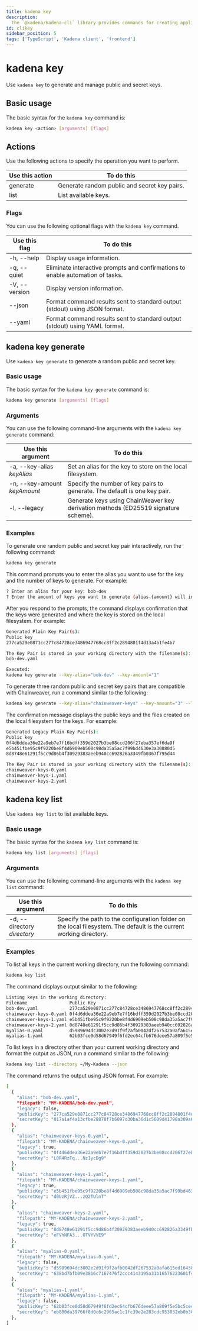 ```yaml
---
title: kadena key
description:
  The `@kadena/kadena-cli` library provides commands for creating applications and interacting with the Kadena network interactively or by using scripts from the command-line. The commands in this section support creating and managing key pairs.
id: clikey
sidebar_position: 5
tags: ['TypeScript', 'Kadena client', 'frontend']
---
```


# kadena key

Use `kadena key` to generate and manage public and secret keys.

## Basic usage

The basic syntax for the `kadena key` command is:

```bash
kadena key <action> [arguments] [flags]
```

## Actions

Use the following actions to specify the operation you want to perform.

| Use this action | To do this                      |
| --------------- | ---------------------------------|
| generate | Generate random public and secret key pairs. |
| list | List available keys. |

### Flags

You can use the following optional flags with the `kadena key` command.

| Use this flag | To do this
| ------------- | -----------
| -h, --help |	Display usage information.
| -q, --quiet | Eliminate interactive prompts and confirmations to enable automation of tasks.
| -V, --version | Display version information.
| --json | Format command results sent to standard output (stdout) using JSON format.
| --yaml | Format command results sent to standard output (stdout) using YAML format.

## kadena key generate

Use `kadena key generate` to generate a random public and secret key.

### Basic usage

The basic syntax for the `kadena key generate` command is:

```bash
kadena key generate [arguments] [flags]
```

### Arguments

You can use the following command-line arguments with the `kadena key generate` command:

| Use this argument | To do this                           |
| ----------------- | ------------------------------------------- |
| -a, --key-alias _keyAlias_ | Set an alias for the key to store on the local filesystem. |
| -n, --key-amount _keyAmount_ | Specify the number of key pairs to generate. The default is one key pair.|
| -l, --legacy | Generate keys using ChainWeaver key derivation methods (ED25519 signature scheme). |

### Examples

To generate one random public and secret key pair interactively, run the following command:

```bash
kadena key generate
```

This command prompts you to enter the alias you want to use for the key and the number of keys to generate.
For example:

```bash
? Enter an alias for your key: bob-dev
? Enter the amount of keys you want to generate (alias-{amount} will increment) (default: 1): 1
```

After you respond to the prompts, the command displays confirmation that the keys were generated and where the key is stored on the local filesystem.
For example:

```bash
Generated Plain Key Pair(s):
Public key
277ca529e0871cc277c84728ce3486947768cc8ff2c2894801f4d13a4b1fe4b7

The Key Pair is stored in your working directory with the filename(s):
bob-dev.yaml

Executed:
kadena key generate --key-alias="bob-dev" --key-amount="1"
```

To generate three random public and secret key pairs that are compatible with Chainweaver, run a command similar to the following:

```bash
kadena key generate --key-alias="chainweaver-keys" --key-amount="3" --legacy
```

The confirmation message displays the public keys and the files created on the local filesystem for the keys.
For example:

```bash
Generated Legacy Plain Key Pair(s):
Public key
0f4d6ddea36e22a9eb7e7f16bdff359d2027b3be08ccd206f27eba357ef6da9f
e5b451fbe95c9f9220be8f4d6909eb508c98da35a5ac7f99bd4630e3a30880d5
8d8748e61291f5cc9d86b4f30929383aeeb940cc692826a3349fb0367f795d44

The Key Pair is stored in your working directory with the filename(s):
chainweaver-keys-0.yaml
chainweaver-keys-1.yaml
chainweaver-keys-2.yaml
```

## kadena key list

Use `kadena key list` to list available keys.

### Basic usage

The basic syntax for the `kadena key list` command is:

```bash
kadena key list [arguments] [flags]
```

### Arguments

You can use the following command-line arguments with the `kadena key list` command:

| Use this argument | To do this                           |
| ----------------- | ------------------------------------ |
| -d, --directory _directory_ | Specify the path to the configuration folder on the local filesystem. The default is the current working directory. |

### Examples

To list all keys in the current working directory, run the following command:

```bash
kadena key list
```

The command displays output similar to the following:

```bash
Listing keys in the working directory:
Filename                Public Key                                                       Legacy
bob-dev.yaml            277ca529e0871cc277c84728ce3486947768cc8ff2c2894801f4d13a4b1fe4b7 No    
chainweaver-keys-0.yaml 0f4d6ddea36e22a9eb7e7f16bdff359d2027b3be08ccd206f27eba357ef6da9f Yes   
chainweaver-keys-1.yaml e5b451fbe95c9f9220be8f4d6909eb508c98da35a5ac7f99bd4630e3a30880d5 Yes   
chainweaver-keys-2.yaml 8d8748e61291f5cc9d86b4f30929383aeeb940cc692826a3349fb0367f795d44 Yes   
myalias-0.yaml          d5989694dc3002e2d91f9f2afb0042df267532a0afa615ed16430c056582d7df No    
myalias-1.yaml          62b03fce0d58d67949f6fd2ec64cfb676deee57a809f5e5bc5cece811a6edfbb No    
```

To list keys in a directory other than your current working directory and format the output as JSON, run a command similar to the following:

```bash
kadena key list --directory ~/My-Kadena --json
```

The command returns the output using JSON format.
For example:

```bash
[
  {
    "alias": "bob-dev.yaml",
    "filepath": "MY-KADENA/bob-dev.yaml",
    "legacy": false,
    "publicKey": "277ca529e0871cc277c84728ce3486947768cc8ff2c2894801f4d13a4b1fe4b7",
    "secretKey": "017a1af4a13cfbe28878f7b6097d30ba36d1c5609d41798a309a6beac6faef13"
  },
  {
    "alias": "chainweaver-keys-0.yaml",
    "filepath": "MY-KADENA/chainweaver-keys-0.yaml",
    "legacy": true,
    "publicKey": "0f4d6ddea36e22a9eb7e7f16bdff359d2027b3be08ccd206f27eba357ef6da9f",
    "secretKey": "L0R4RzFq...NzIycDg9"
  },
  {
    "alias": "chainweaver-keys-1.yaml",
    "filepath": "MY-KADENA/chainweaver-keys-1.yaml",
    "legacy": true,
    "publicKey": "e5b451fbe95c9f9220be8f4d6909eb508c98da35a5ac7f99bd4630e3a30880d5",
    "secretKey": "d0UzRjVZ...zQ2TUlnT"
  },
  {
    "alias": "chainweaver-keys-2.yaml",
    "filepath": "MY-KADENA/chainweaver-keys-2.yaml",
    "legacy": true,
    "publicKey": "8d8748e61291f5cc9d86b4f30929383aeeb940cc692826a3349fb0367f795d44",
    "secretKey": "eFVhNFA3...OTVYVVE9"
  },
  {
    "alias": "myalias-0.yaml",
    "filepath": "MY-KADENA/myalias-0.yaml",
    "legacy": false,
    "publicKey": "d5989694dc3002e2d91f9f2afb0042df267532a0afa615ed16430c056582d7df",
    "secretKey": "638bd7bfb09e3816c7167476f2ccc4143195a31b16576223601f4cd8b38e5b75"
  },
  {
    "alias": "myalias-1.yaml",
    "filepath": "MY-KADENA/myalias-1.yaml",
    "legacy": false,
    "publicKey": "62b03fce0d58d67949f6fd2ec64cfb676deee57a809f5e5bc5cece811a6edfbb",
    "secretKey": "eb880da39766f8d0c6c2965ac1c1fc39e2e283cdc953032eb0b3091514e29239"
  },
]
```
